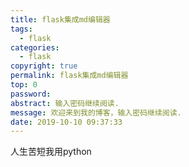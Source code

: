 ```yaml
---
title: flask集成md编辑器
tags:
  - flask
categories:
  - flask
copyright: true
permalink: flask集成md编辑器
top: 0
password: 
abstract: 输入密码继续阅读.
message: 欢迎来到我的博客，输入密码继续阅读.
date: 2019-10-10 09:37:33
---
```


人生苦短我用python
<!--more-->